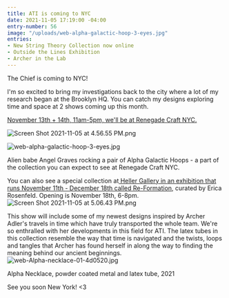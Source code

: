 ```yaml
---
title: ATI is coming to NYC
date: 2021-11-05 17:19:00 -04:00
entry-number: 56
image: "/uploads/web-alpha-galactic-hoop-3-eyes.jpg"
entries:
- New String Theory Collection now online
- Outside the Lines Exhibition
- Archer in the Lab
---
```


The Chief is coming to NYC!

I'm so excited to bring my investigations back to the city where a lot of my research began at the Brooklyn HQ. You can catch my designs exploring time and space at 2 shows coming up this month.

[November 13th \+ 14th, 11am-5pm, we'll be at Renegade Craft NYC.](https://www.renegadecraft.com/fair/new-york-winter/)

![Screen Shot 2021-11-05 at 4.56.55 PM.png](/api/v2/sites/591a34b1734db84c33befa82/source/_uploads/Screen%20Shot%202021-11-05%20at%204.56.55%20PM.png?download)

![web-alpha-galactic-hoop-3-eyes.jpg](/api/v2/sites/591a34b1734db84c33befa82/source/_uploads/web-alpha-galactic-hoop-3-eyes.jpg?download)

Alien babe Angel Graves rocking a pair of Alpha Galactic Hoops - a part of the collection you can expect to see at Renegade Craft NYC.

You can also see a special collection at[ Heller Gallery in an exhibition that runs November 11th - December 18th called Re-Formation](https://www.hellergallery.com/exhibitions#/upcoming-4/), curated by Erica Rosenfeld. Opening is November 18th, 6-8pm.
![Screen Shot 2021-11-05 at 5.06.43 PM.png](/api/v2/sites/591a34b1734db84c33befa82/source/_uploads/Screen%20Shot%202021-11-05%20at%205.06.43%20PM.png?download)

This show will include some of my newest designs inspired by Archer Adler's travels in time which have truly transported the whole team. We're so enthralled with her developments in this field for ATI. The latex tubes in this collection resemble the way that time is navigated and the twists, loops and tangles that Archer has found herself in along the way to finding the meaning behind our ancient beginnings.
![web-Alpha-necklace-01-4d0520.jpg](/api/v2/sites/591a34b1734db84c33befa82/source/_uploads/web-Alpha-necklace-01-4d0520.jpg?download)

Alpha Necklace, powder coated metal and latex tube, 2021

See you soon New York!
<3